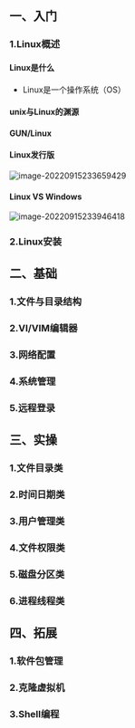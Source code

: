 ## 一、入门

### 1.Linux概述

#### Linux是什么

- Linux是一个操作系统（OS）

#### unix与Linux的渊源

#### GUN/Linux

#### Linux发行版

![image-20220915233659429](E:\Pictures\Typora\image-20220915233659429.png)

#### Linux VS Windows

![image-20220915233946418](E:\Pictures\Typora\image-20220915233946418.png)

### 2.Linux安装

## 二、基础

### 1.文件与目录结构

### 2.VI/VIM编辑器

### 3.网络配置

### 4.系统管理

### 5.远程登录

## 三、实操

### 1.文件目录类

### 2.时间日期类

### 3.用户管理类

### 4.文件权限类

### 5.磁盘分区类

### 6.进程线程类

## 四、拓展

### 1.软件包管理

### 2.克隆虚拟机

### 3.Shell编程